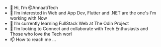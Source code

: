 - 👋 Hi, I’m @AnnaatiTech
- 👀 I’m interested in Web and App Dev, Flutter and .NET are the one's I'm working with Now
- 🌱 I’m currently learning FullStack Web at The Odin Project
- 💞️ I’m looking to Connect and  collaborate with Tech Enthusiasts and Those who love the Tech worl
- 📫 How to reach me ...

<!---
AnnaatiTech/AnnaatiTech is a ✨ special ✨ repository because its `README.md` (this file) appears on your GitHub profile.
You can click the Preview link to take a look at your changes.
--->
